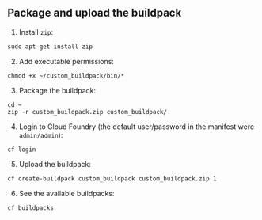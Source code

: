 ## Package and upload the buildpack

1. Install `zip`:
  ```
  sudo apt-get install zip
  ```

2. Add executable permissions:
  ```
  chmod +x ~/custom_buildpack/bin/*
  ```

3. Package the buildpack:
  ```
  cd ~
  zip -r custom_buildpack.zip custom_buildpack/
  ```

4. Login to Cloud Foundry (the default user/password in the manifest were `admin/admin`):
  ```
  cf login
  ```

5. Upload the buildpack:
  ```
  cf create-buildpack custom_buildpack custom_buildpack.zip 1
  ```

6. See the available buildpacks:
  ```
  cf buildpacks
  ```
